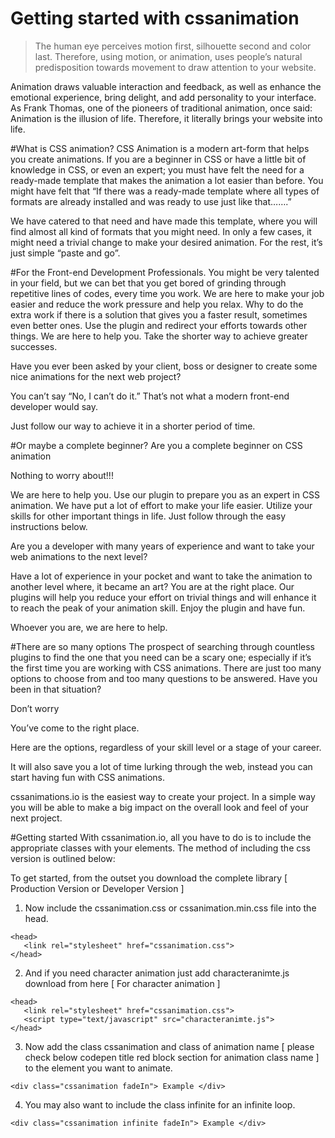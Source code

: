 # Getting started with cssanimation
>The human eye perceives motion first, silhouette second and color last. Therefore, using motion, or animation, uses people’s natural predisposition towards movement to draw attention to your website.

Animation draws valuable interaction and feedback, as well as enhance the emotional experience, bring delight, and add personality to your interface. As Frank Thomas, one of the pioneers of traditional animation, once said: Animation is the illusion of life. Therefore, it literally brings your website into life.

#What is CSS animation?
CSS Animation is a modern art-form that helps you create animations. If you are a beginner in CSS or have a little bit of knowledge in CSS, or even an expert; you must have felt the need for a ready-made template that makes the animation a lot easier than before. You might have felt that “If there was a ready-made template where all types of formats are already installed and was ready to use just like that…….”

We have catered to that need and have made this template, where you will find almost all kind of formats that you might need. In only a few cases, it might need a trivial change to make your desired animation. For the rest, it’s just simple “paste and go”.

#For the Front-end Development Professionals.
You might be very talented in your field, but we can bet that you get bored of grinding through repetitive lines of codes, every time you work. We are here to make your job easier and reduce the work pressure and help you relax. Why to do the extra work if there is a solution that gives you a faster result, sometimes even better ones. Use the plugin and redirect your efforts towards other things. We are here to help you. Take the shorter way to achieve greater successes.

Have you ever been asked by your client, boss or designer to create some nice animations for the next web project?

You can’t say “No, I can’t do it.” That’s not what a modern front-end developer would say.

Just follow our way to achieve it in a shorter period of time.

#Or maybe a complete beginner?
Are you a complete beginner on CSS animation

Nothing to worry about!!!

We are here to help you. Use our plugin to prepare you as an expert in CSS animation. We have put a lot of effort to make your life easier. Utilize your skills for other important things in life. Just follow through the easy instructions below.

Are you a developer with many years of experience and want to take your web animations to the next level?

Have a lot of experience in your pocket and want to take the animation to another level where, it became an art? You are at the right place. Our plugins will help you reduce your effort on trivial things and will enhance it to reach the peak of your animation skill. Enjoy the plugin and have fun.

Whoever you are, we are here to help.

#There are so many options
The prospect of searching through countless plugins to find the one that you need can be a scary one; especially if it’s the first time you are working with CSS animations. There are just too many options to choose from and too many questions to be answered. Have you been in that situation?

Don’t worry

You’ve come to the right place.

Here are the options, regardless of your skill level or a stage of your career.

It will also save you a lot of time lurking through the web, instead you can start having fun with CSS animations.

cssanimations.io is the easiest way to create your project. In a simple way you will be able to make a big impact on the overall look and feel of your next project.

#Getting started
With cssanimation.io, all you have to do is to include the appropriate classes with your elements. The method of including the css version is outlined below:

To get started, from the outset you download the complete library [ Production Version or Developer Version ]


1. Now include the cssanimation.css or cssanimation.min.css file into the head.
```
<head> 
   <link rel="stylesheet" href="cssanimation.css"> 
</head>
```

2. And if you need character animation just add characteranimte.js download from here [ For character animation ]
```
<head> 
   <link rel="stylesheet" href="cssanimation.css"> 
   <script type="text/javascript" src="characteranimte.js"> 
</head>
```
3. Now add the class cssanimation and class of animation name [ please check below codepen title red block section for animation class name ] to the element you want to animate.
```
<div class="cssanimation fadeIn"> Example </div>
```
4. You may also want to include the class infinite for an infinite loop.
```
<div class="cssanimation infinite fadeIn"> Example </div>
```
